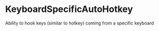 # KeyboardSpecificAutoHotkey
Ability to hook keys (similar to hotkey) coming from a specific keyboard
